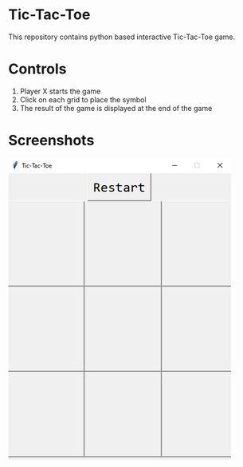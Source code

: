 # Tic-Tac-Toe

This repository contains python based interactive Tic-Tac-Toe game.

# Controls

1. Player X starts the game
2. Click on each grid to place the symbol
3. The result of the game is displayed at the end of the game


# Screenshots

![Tic-Tac-Toe Screenshot](screenshots/12.png)
